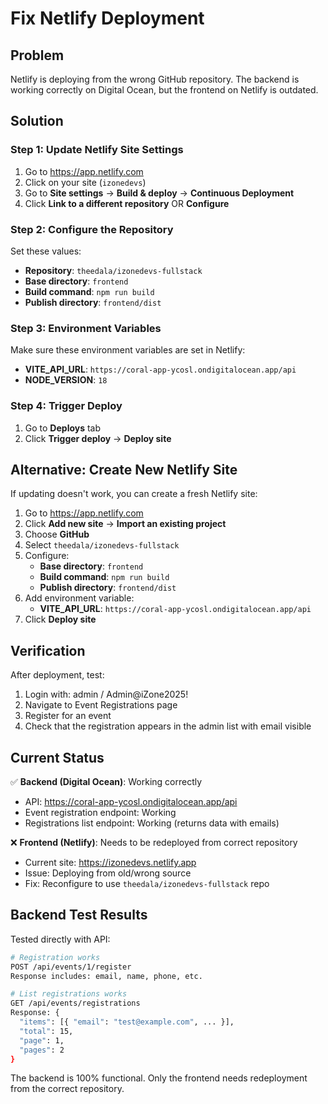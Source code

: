# Fix Netlify Deployment

## Problem
Netlify is deploying from the wrong GitHub repository. The backend is working correctly on Digital Ocean, but the frontend on Netlify is outdated.

## Solution

### Step 1: Update Netlify Site Settings

1. Go to https://app.netlify.com
2. Click on your site (`izonedevs`)
3. Go to **Site settings** → **Build & deploy** → **Continuous Deployment**
4. Click **Link to a different repository** OR **Configure**

### Step 2: Configure the Repository

Set these values:

- **Repository**: `theedala/izonedevs-fullstack`
- **Base directory**: `frontend`
- **Build command**: `npm run build`
- **Publish directory**: `frontend/dist`

### Step 3: Environment Variables

Make sure these environment variables are set in Netlify:

- **VITE_API_URL**: `https://coral-app-ycosl.ondigitalocean.app/api`
- **NODE_VERSION**: `18`

### Step 4: Trigger Deploy

1. Go to **Deploys** tab
2. Click **Trigger deploy** → **Deploy site**

## Alternative: Create New Netlify Site

If updating doesn't work, you can create a fresh Netlify site:

1. Go to https://app.netlify.com
2. Click **Add new site** → **Import an existing project**
3. Choose **GitHub**
4. Select `theedala/izonedevs-fullstack`
5. Configure:
   - **Base directory**: `frontend`
   - **Build command**: `npm run build`
   - **Publish directory**: `frontend/dist`
6. Add environment variable:
   - **VITE_API_URL**: `https://coral-app-ycosl.ondigitalocean.app/api`
7. Click **Deploy site**

## Verification

After deployment, test:

1. Login with: admin / Admin@iZone2025!
2. Navigate to Event Registrations page
3. Register for an event
4. Check that the registration appears in the admin list with email visible

## Current Status

✅ **Backend (Digital Ocean)**: Working correctly
   - API: https://coral-app-ycosl.ondigitalocean.app/api
   - Event registration endpoint: Working
   - Registrations list endpoint: Working (returns data with emails)

❌ **Frontend (Netlify)**: Needs to be redeployed from correct repository
   - Current site: https://izonedevs.netlify.app
   - Issue: Deploying from old/wrong source
   - Fix: Reconfigure to use `theedala/izonedevs-fullstack` repo

## Backend Test Results

Tested directly with API:

```bash
# Registration works
POST /api/events/1/register
Response includes: email, name, phone, etc.

# List registrations works
GET /api/events/registrations
Response: {
  "items": [{ "email": "test@example.com", ... }],
  "total": 15,
  "page": 1,
  "pages": 2
}
```

The backend is 100% functional. Only the frontend needs redeployment from the correct repository.
